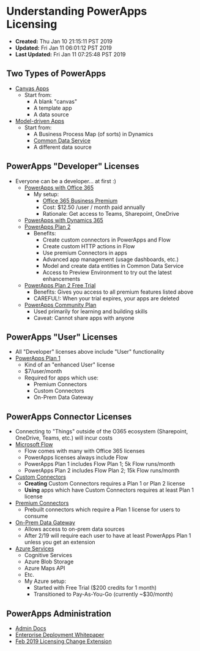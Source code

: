 # Understanding PowerApps Licensing

- **Created:** Thu Jan 10 21:15:11 PST 2019
- **Updated:** Fri Jan 11 06:01:12 PST 2019
- **Last Updated:** Fri Jan 11 07:25:48 PST 2019

## Two Types of PowerApps

- [Canvas Apps](https://docs.microsoft.com/en-us/powerapps/maker/canvas-apps/getting-started)
  - Start from:
    - A blank "canvas"
    - A template app
    - A data source
- [Model-driven Apps](https://docs.microsoft.com/en-us/powerapps/maker/model-driven-apps/model-driven-app-overview)
  - Start from:
    - A Business Process Map (of sorts) in Dynamics
    - [Common Data Service](https://docs.microsoft.com/en-us/powerapps/maker/common-data-service/data-platform-intro)
    - A different data source

## PowerApps "Developer" Licenses

- Everyone can be a developer... at first :)
  - [PowerApps with Office 365](https://docs.microsoft.com/en-us/powerapps/administrator/pricing-billing-skus#licenses)
    - My setup:
      - [Office 365 Business Premium](https://go.microsoft.com/fwlink/p/?LinkID=510935&culture=en-US&country=US) 
      - Cost: $12.50 /user / month paid annually
      - Rationale: Get access to Teams, Sharepoint, OneDrive
  - [PowerApps with Dynamics 365](https://docs.microsoft.com/en-us/powerapps/administrator/pricing-billing-skus#licenses)
  - [PowerApps Plan 2](https://docs.microsoft.com/en-us/powerapps/administrator/pricing-billing-skus#powerapps-standalone-plan-1-and-plan-2)
    - Benefits: 
      - Create custom connectors in PowerApps and Flow
      - Create custom HTTP actions in Flow
      - Use premium Connectors in apps
      - Advanced app management (usage dashboards, etc.)
      - Model and create data entities in Common Data Service
      - Access to Preview Environment to try out the latest enhancements
  - [PowerApps Plan 2 Free Trial](https://docs.microsoft.com/en-us/powerapps/maker/signup-for-powerapps#upgrade-an-existing-license)
    - Benefits: Gives you access to all premium features listed above
    - CAREFUL!: When your trial expires, your apps are deleted
  - [PowerApps Community Plan](https://docs.microsoft.com/en-us/powerapps/maker/dev-community-plan)
    - Used primarily for learning and building skills
    - Caveat: Cannot share apps with anyone

## PowerApps "User" Licenses

- All "Developer" licenses above include "User" functionality
- [PowerApps Plan 1](https://docs.microsoft.com/en-us/powerapps/administrator/pricing-billing-skus#powerapps-standalone-plan-1-and-plan-2)
  - Kind of an "enhanced User" license
  - $7/user/month
  - Required for apps which use:
    - Premium Connectors
    - Custom Connectors
    - On-Prem Data Gateway

## PowerApps Connector Licenses

- Connecting to "Things" outside of the O365 ecosystem (Sharepoint, OneDrive, Teams, etc.) will incur costs
- [Microsoft Flow](https://us.flow.microsoft.com/en-us/pricing/)
  - Flow comes with many with Office 365 licenses
  - PowerApps licenses always include Flow
  - PowerApps Plan 1 includes Flow Plan 1; 5k Flow runs/month
  - PowerApps Plan 2 includes Flow Plan 2; 15k Flow runs/month
- [Custom Connectors](https://docs.microsoft.com/en-us/powerapps/maker/canvas-apps/register-custom-api)
  - **Creating** Custom Connectors requires a Plan 1 or Plan 2 license
  - **Using** apps which have Custom Connectors requires at least Plan 1 license
- [Premium Connectors](https://docs.microsoft.com/en-us/connectors/)
  - Prebuilt connectors which require a Plan 1 license for users to consume
- [On-Prem Data Gateway](https://docs.microsoft.com/en-us/powerapps/maker/canvas-apps/gateway-management)
  - Allows access to on-prem data sources
  - After 2/19 will require each user to have at least PowerApps Plan 1 unless you get an extension
- [Azure Services](https://azure.microsoft.com/en-us/)
  - Cognitive Services
  - Azure Blob Storage
  - Azure Maps API
  - Etc.
  - My Azure setup: 
    - Started with Free Trial ($200 credits for 1 month)
    - Transitioned to Pay-As-You-Go (currently ~$30/month)

## PowerApps Administration

- [Admin Docs](https://docs.microsoft.com/en-us/powerapps/administrator/admin-guide)
- [Enterprise Deployment Whitepaper](https://powerapps.microsoft.com/en-us/blog/powerapps-enterprise-deployment-whitepaper/)
- [Feb 2019 Licensing Change Extension](https://techcommunity.microsoft.com/t5/Office-Retirement-Blog/UPDATED-Updates-to-Microsoft-Flow-and-PowerApps-for-Office-365/ba-p/289589)